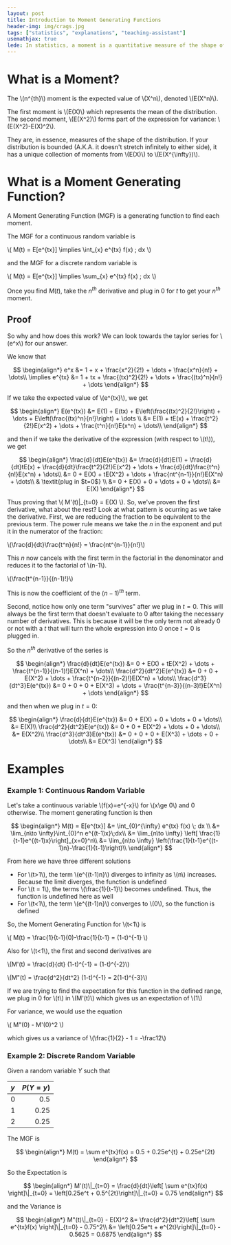 ```yaml
---
layout: post
title: Introduction to Moment Generating Functions
header-img: img/crags.jpg
tags: ["statistics", "explanations", "teaching-assistant"]
usemathjax: true
lede: In statistics, a moment is a quantitative measure of the shape of a distribution. The moment generating function of a random variable, when it exists, is a unique descriptor of the variable's probability distribution.
---
```


# What is a Moment?

The \\(n^{th}\\) moment is the expected value of \\(X^n\\), denoted \\(E(X^n)\\).

The first moment is \\(E(X)\\) which represents the mean of the distribution. The second moment, \\(E(X^2)\\) forms part of the expression for variance: \\(E(X^2)-E(X)^2\\).

They are, in essence, measures of the shape of the distribution. If your distribution is bounded (A.K.A. it doesn't stretch infinitely to either side), it has a unique collection of moments from \\(E(X)\\) to \\(E(X^{\infty})\\).

# What is a Moment Generating Function?

A Moment Generating Function (MGF) is a generating function to find each moment. 

The MGF for a continuous random variable is

\\(
    M(t) = E[e^{tx}] \implies \int_{x} e^{tx} f(x) \; dx 
\\)

and the MGF for a discrete random variable is

\\(
    M(t) = E[e^{tx}] \implies \sum_{x} e^{tx} f(x) \; dx 
\\)

Once you find $M(t)$, take the $n^{th}$ derivative and plug in $0$ for $t$ to get your $n^{th}$ moment.

## Proof

So why and how does this work? We can look towards the taylor series for \\(e^x\\) for our answer.

We know that 

$$
    \begin{align*}
    e^x &= 1 + x + \frac{x^2}{2!} + \dots + \frac{x^n}{n!} + \dots\\
    \implies e^{tx} &= 1 + tx + \frac{(tx)^2}{2!} + \dots + \frac{(tx)^n}{n!} + \dots
    \end{align*}
$$

If we take the expected value of \\(e^{tx}\\), we get

$$
\begin{align*}
    E(e^{tx}) &= E(1) + E(tx) + E\left(\frac{(tx)^2}{2!}\right) + \dots + E\left(\frac{(tx)^n}{n!}\right) + \dots \\
    &= E(1) + tE(x) + \frac{t^2}{2!}E(x^2) + \dots + \frac{t^n}{n!}E(x^n) + \dots\\
    \end{align*}
$$

and then if we take the derivative of the expression (with respect to \\(t\\)), we get

$$
    \begin{align*}
        \frac{d}{dt}E(e^{tx}) &= \frac{d}{dt}E(1) + \frac{d}{dt}tE(x) + \frac{d}{dt}\frac{t^2}{2!}E(x^2) + \dots + \frac{d}{dt}\frac{t^n}{n!}E(x^n) + \dots\\
        &= 0 + E(X) + tE(X^2) + \dots + \frac{nt^{n-1}}{n!}E(X^n) + \dots\\
        & \textit{plug in $t=0$} \\
        &= 0 + E(X) + 0 + \dots + 0 + \dots\\
        &= E(X) 
    \end{align*}
$$

Thus proving that \\( M'(t)\|_{t=0} = E(X) \\). So, we've proven the first derivative, what about the rest? Look at what pattern is ocurring as we take the derivative. First, we are reducing the fraction to be equivalent to the previous term. The power rule means we take the $n$ in the exponent and put it in the numerator of the fraction:

\\(\frac{d}{dt}\frac{t^n}{n!} = \frac{nt^{n-1}}{n!}\\)

This $n$ now cancels with the first term in the factorial in the denominator and reduces it to the factorial of \\(n-1\\). 

\\(\frac{t^{n-1}}{(n-1)!}\\)

This is now the coefficient of the $(n-1)^{th}$ term. 

Second, notice how only one term "survives" after we plug in $t=0$. This will always be the first term that doesn't evaluate to $0$ after taking the necessary number of derivatives. This is because it will be the only term not already $0$ or not with a $t$ that will turn the whole expression into $0$ once $t=0$ is plugged in. 

So the $n^{th}$ derivative of the series is

$$
\begin{align*}
    \frac{d}{dt}E(e^{tx}) &= 0 + E(X) + tE(X^2) + \dots + \frac{t^{n-1}}{(n-1)!}E(X^n) + \dots\\
    \frac{d^2}{dt^2}E(e^{tx}) &= 0 + 0 + E(X^2) + \dots + \frac{t^{n-2}}{(n-2)!}E(X^n) + \dots\\
    \frac{d^3}{dt^3}E(e^{tx}) &= 0 + 0 + 0 + E(X^3) + \dots + \frac{t^{n-3}}{(n-3)!}E(X^n) + \dots
\end{align*}
$$

and then when we plug in $t=0$:

$$
\begin{align*}
    \frac{d}{dt}E(e^{tx}) &= 0 + E(X) + 0 + \dots + 0 + \dots\\
    &= E(X)\\
    \frac{d^2}{dt^2}E(e^{tx}) &= 0 + 0 + E(X^2) + \dots + 0 + \dots\\
    &= E(X^2)\\
    \frac{d^3}{dt^3}E(e^{tx}) &= 0 + 0 + 0 + E(X^3) + \dots + 0 + \dots\\
    &= E(X^3)
\end{align*}
$$

# Examples

### Example 1: Continuous Random Variable

Let's take a continuous variable \\(f(x)=e^{-x}\\) for \\(x\ge 0\\) and 0 otherwise. The moment generating function is then

$$
    \begin{align*}
        M(t) = E[e^{tx}] &= \int_{0}^{\infty} e^{tx} f(x) \; dx \\
        &= \lim_{n\to \infty}\int_{0}^n e^{(t-1)x}\;dx\\
        &= \lim_{n\to \infty} \left[ \frac{1}{t-1}e^{(t-1)x}\right]_{x=0}^n\\
        &= \lim_{n\to \infty} \left(\frac{1}{t-1}e^{(t-1)n}-\frac{1}{t-1}\right)\\
    \end{align*}
$$

From here we have three different solutions
- For \\(t>1\\), the term \\(e^{(t-1)n}\\) diverges to infinity as \\(n\\) increases. Because the limit diverges, the function is undefined
- For \\(t = 1\\), the terms \\(\frac{1}{t-1}\\) becomes undefined. Thus, the function is undefined here as well
- For \\(t<1\\), the term \\(e^{(t-1)n}\\) converges to \\(0\\), so the function is defined

So, the Moment Generating Function for \\(t<1\\) is 

\\(
    M(t) = \frac{1}{t-1}(0)-\frac{1}{t-1} = (1-t)^{-1}
\\)

Also for \\(t<1\\), the first and second derivatives are

\\(M'(t) = \frac{d}{dt} (1-t)^{-1} = (1-t)^{-2}\\)

\\(M"(t) = \frac{d^2}{dt^2} (1-t)^{-1} = 2(1-t)^{-3}\\)

If we are trying to find the expectation for this function in the defined range, we plug in 0 for \\(t\\) in \\(M'(t)\\) which gives us an expectation of \\(1\\)

For variance, we would use the equation

\\(
    M"(0) - M'(0)^2
\\)

which gives us a variance of \\(\frac{1}{2} - 1 = -\frac12\\)

### Example 2: Discrete Random Variable

Given a random variable $Y$ such that

| $y$ | $P(Y=y)$ |
|:----|---------:|
| 0   | 0.5 |
| 1 | 0.25 |
| 2 | 0.25|

The MGF is

$$
    \begin{align*}
    M(t) = \sum e^{tx}f(x) = 0.5 + 0.25e^{t} + 0.25e^{2t}
    \end{align*}
$$

So the Expectation is

$$
    \begin{align*}
    M'(t)\|_{t=0} = \frac{d}{dt}\left[ \sum e^{tx}f(x) \right]\|_{t=0} = \left[0.25e^t + 0.5^{2t}\right]\|_{t=0} = 0.75
    \end{align*}
$$

and the Variance is

$$
    \begin{align*}
    M"(t)\|_{t=0} - E(X)^2 &= \frac{d^2}{dt^2}\left[ \sum e^{tx}f(x) \right]\|_{t=0} - 0.75^2\\
    &= \left[0.25e^t + e^{2t}\right]\|_{t=0} - 0.5625 = 0.6875
    \end{align*}
$$